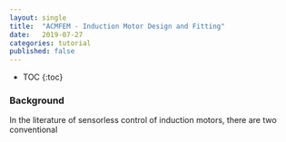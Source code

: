```yaml
---
layout: single
title:  "ACMFEM - Induction Motor Design and Fitting"
date:   2019-07-27
categories: tutorial
published: false
---
```


* TOC
{:toc}
### Background

In the literature of sensorless control of induction motors, there are two conventional 


